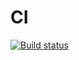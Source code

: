 # CI
[![Build status](https://ci.appveyor.com/api/projects/status/ky709dxeb84unbcb?svg=true)](https://ci.appveyor.com/project/Dmitruzd21/carddelivery)